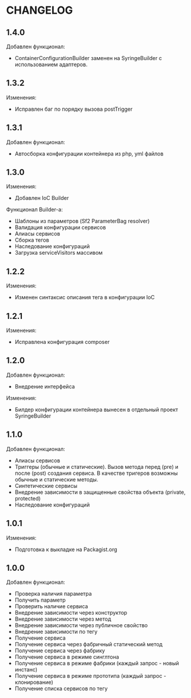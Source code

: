 CHANGELOG
=========

1.4.0
-----

Добавлен функционал:
 * ContainerConfigurationBuilder заменен на SyringeBuilder с использованием адаптеров.

1.3.2
-----

Изменения:
 * Исправлен баг по порядку вызова postTrigger

1.3.1
-----

Добавлен функционал:
 * Автосборка конфигурации контейнера из php, yml файлов

1.3.0
-----

Изменения:
 * Добавлен IoC Builder

Функционал Builder-а:
 * Шаблоны из параметров (Sf2 ParameterBag resolver)
 * Валидация конфигурации сервисов
 * Алиасы сервисов
 * Сборка тегов
 * Наследование конфигураций
 * Загрузка serviceVisitors массивом

1.2.2
-----

Изменения:
 * Изменен синтаксис описания тега в конфигурации IoC

1.2.1
-----

Изменения:
 * Исправлена конфигурация composer

1.2.0
-----

Добавлен функционал:
 * Внедрение интерфейса

Изменения:
 * Билдер конфигурации контейнера вынесен в отдельный проект SyringeBuilder

1.1.0
-----

Добавлен функционал:
 * Алиасы сервисов
 * Триггеры (обычные и статические). Вызов метода перед (pre) и после (post)
   создания сервиса. В качестве тригеров возможны обычные и статические методы.
 * Синтетические сервисы
 * Внедрение зависимости в защищенные свойства объекта (private, protected)
 * Наследование конфигураций

1.0.1
-----

Изменения:
 * Подготовка к выкладке на Packagist.org

1.0.0
-----

Добавлен функционал:
 * Проверка наличия параметра
 * Получить параметр
 * Проверить наличие сервиса
 * Внедрение зависимости через конструктор
 * Внедрение зависимости через метод
 * Внедрение зависимости через публичное свойство
 * Внедрение зависимости по тегу
 * Получение сервиса
 * Получение сервиса через фабричный статический метод
 * Получение сервиса через фабрику
 * Получение сервиса в режиме синглтона
 * Получение сервиса в режиме фабрики (каждый запрос - новый инстанс)
 * Получение сервиса в режиме прототипа (каждый запрос - клонирование)
 * Получение списка сервисов по тегу
